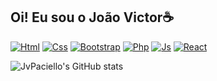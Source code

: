 ## Oi! Eu sou o João Victor☕

[![Html](https://img.shields.io/badge/HTML5-E34F26?style=for-the-badge&logo=html5&logoColor=white)]()
[![Css](https://img.shields.io/badge/CSS-239120?&style=for-the-badge&logo=css3&logoColor=white)]()
[![Bootstrap](https://img.shields.io/badge/Bootstrap-563D7C?style=for-the-badge&logo=bootstrap&logoColor=white)]()
[![Php](https://img.shields.io/badge/PHP-777BB4?style=for-the-badge&logo=php&logoColor=white)]()
[![Js](https://img.shields.io/badge/JavaScript-F7DF1E?style=for-the-badge&logo=javascript&logoColor=black)]()
[![React](https://img.shields.io/badge/React-20232A?style=for-the-badge&logo=react&logoColor=61DAFB)]()

![JvPaciello's GitHub stats](https://github-readme-stats.vercel.app/api?username=JvPaciello&show_icons=true&theme=darkowl)
